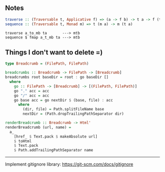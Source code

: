 ## Notes 

```haskell
traverse :: (Traversable t, Applicative f) => (a -> f b) -> t a -> f (t b)
sequence :: (Traversable t, Monad m) => t (m a) -> m (t a)
```

```
traverse a_to_mb ta       ---> mtb
sequence $ fmap a_t_mb ta ---> mtb
```

## Things I don't want to delete =)

```haskell
type Breadcrumb = (FilePath, FilePath)

breadcrumbs :: Breadcrumb -> FilePath -> [Breadcrumb]
breadcrumbs root baseDir = root : go baseDir []
  where
    go :: FilePath -> [Breadcrumb] -> [(FilePath, FilePath)]
    go "." acc = acc
    go "/" acc = acc
    go base acc = go nextDir $ (base, file) : acc
      where
        (dir, file) = Path.splitFileName base
        nextDir = (Path.dropTrailingPathSeparator dir)

renderBreadcrumb :: Breadcrumb -> Html'
renderBreadcrumb (url, name) =
  a_
    [href_ $ Text.pack $ makeAbsolute url]
    $ toHtml
    $ Text.pack
    $ Path.addTrailingPathSeparator name
```

---

Implement gitignore library: https://git-scm.com/docs/gitignore

